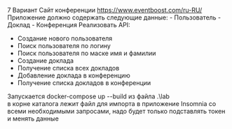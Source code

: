 7 Вариант
Сайт конференции
https://www.eventboost.com/ru-RU/  
Приложение должно содержать следующие данные: - Пользователь - Доклад - Конференция 
Реализовать API: 
- Создание нового пользователя
- Поиск пользователя по логину
- Поиск пользователя по маске имя и фамилии
- Создание доклада
- Получение списка всех докладов
- Добавление доклада в конференцию
- Получение списка докладов в конференции

Запускается docker-compose up --build из файла .\lab\
в корне каталога лежит файл для импорта в приложение Insomnia со всеми необходимыми запросами, 
надо будет только подставлять токен и менять данные
